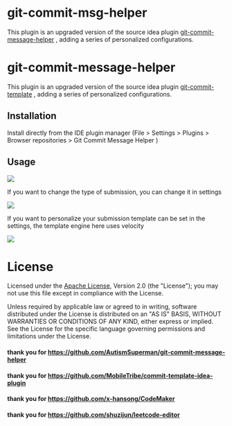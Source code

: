 # git-commit-msg-helper
This plugin is an upgraded version of the source idea plugin [git-commit-message-helper](https://plugins.jetbrains.com/plugin/13477-git-commit-message-helper/) , adding a series of personalized configurations. 
# git-commit-message-helper
This plugin is an upgraded version of the source idea plugin [git-commit-template](https://plugins.jetbrains.com/plugin/9861-git-commit-template) , adding a series of personalized configurations. 


## Installation
Install directly from the IDE plugin manager (File > Settings > Plugins > Browser repositories > Git Commit Message Helper
)

## Usage
![](https://raw.githubusercontent.com/AutismSuperman/git-commit-message-helper/master/image/operation.gif)

If you want to change the type of submission, you can change it in settings

![](https://raw.githubusercontent.com/AutismSuperman/git-commit-message-helper/master/image/settings-2.png)

If you want to personalize your submission template can be set in the settings, the template engine here uses velocity

![](https://raw.githubusercontent.com/AutismSuperman/git-commit-message-helper/master/image/settings-1.png)

# License
Licensed under the  [Apache License](http://www.apache.org/licenses/LICENSE-2.0), Version 2.0 (the "License"); you may not use this file except in compliance with the License.

Unless required by applicable law or agreed to in writing, software distributed under the License is distributed on an "AS IS" BASIS, WITHOUT WARRANTIES OR CONDITIONS OF ANY KIND, either express or implied. See the License for the specific language governing permissions and limitations under the License.


#### thank you for   https://github.com/AutismSuperman/git-commit-message-helper
#### thank you for   https://github.com/MobileTribe/commit-template-idea-plugin
#### thank you for   https://github.com/x-hansong/CodeMaker
#### thank you for   https://github.com/shuzijun/leetcode-editor
